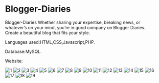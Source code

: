 # Blogger-Diaries
Blogger-Diaries Whether sharing your expertise, breaking news, or whatever’s on your mind, you’re in good company on Blogger Diaries. Create a beautiful blog that fits your style.   



Languages used:HTML,CSS,Javascript,PHP.    

Database:MySQL.

Website:

![1](https://user-images.githubusercontent.com/119427169/227557543-90a6022d-a26f-4c81-8550-a3f7a5e63e84.JPG)
![2](https://user-images.githubusercontent.com/119427169/227558743-0d4457ac-ec81-4a07-911d-b5269f5aab88.JPG)
![3](https://user-images.githubusercontent.com/119427169/227559004-ee3a8dec-fbd1-4761-8708-beb5a7e7cdba.JPG)
![4](https://user-images.githubusercontent.com/119427169/227559049-f4155754-2393-44f5-a43f-384815f905df.JPG)
![5](https://user-images.githubusercontent.com/119427169/227560653-ff5bb567-e4b1-45ce-8ce3-a61eab24d241.JPG)
![6](https://user-images.githubusercontent.com/119427169/227561517-91f78080-b43a-418a-bbd9-d54e33c2b038.JPG)
![7](https://user-images.githubusercontent.com/119427169/227561553-8da93ad7-90ec-4e42-abdb-180e94710bba.JPG)
![8](https://user-images.githubusercontent.com/119427169/227561826-699b0298-ae64-4e8f-93c0-dba004858e50.JPG)
![9](https://user-images.githubusercontent.com/119427169/227561866-c21d29d1-7190-4cb5-9725-8d8f8e05e9dc.JPG)
![10](https://user-images.githubusercontent.com/119427169/227562400-9bc14ad8-4197-412c-af33-43f9b997be07.JPG)
![11](https://user-images.githubusercontent.com/119427169/227562438-de39f9fd-2cca-4e8b-861a-407bb90e2693.JPG)
![12](https://user-images.githubusercontent.com/119427169/227562650-70133175-82cc-47bb-b91c-025fdf653ac9.JPG)
![13](https://user-images.githubusercontent.com/119427169/227562672-928d2be8-58c0-43db-ab03-93e0c35876a0.JPG)
![14](https://user-images.githubusercontent.com/119427169/227562994-1c01a10d-d486-4de2-9bca-338cf8a9f571.JPG)
![15](https://user-images.githubusercontent.com/119427169/227563022-14a73414-ed52-404c-b077-0178693fc7d6.JPG)
![16](https://user-images.githubusercontent.com/119427169/227563266-7aeab150-5147-4068-aa5f-4fb79256a3a1.JPG)
![17](https://user-images.githubusercontent.com/119427169/227563287-6fe8b683-9552-418b-9b6b-7797eefae38a.JPG)
![18](https://user-images.githubusercontent.com/119427169/227563477-323072c3-7f25-467f-9cc4-23f2b0c8429e.JPG)
![19](https://user-images.githubusercontent.com/119427169/227563525-738d3da3-f442-4682-a5f1-e38c1943d8e7.JPG)









